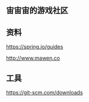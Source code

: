 ## 宙宙宙的游戏社区

## 资料

https://spring.io/guides

http://www.mawen.co

## 工具
https://git-scm.com/downloads
